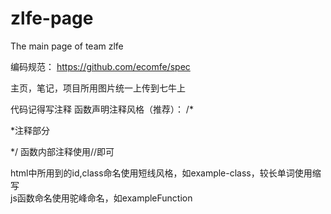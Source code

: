 # zlfe-page
The main page of team zlfe

编码规范： https://github.com/ecomfe/spec

主页，笔记，项目所用图片统一上传到七牛上

代码记得写注释
函数声明注释风格（推荐）：
/*  

 *注释部分  
 
 */
函数内部注释使用//即可

html中所用到的id,class命名使用短线风格，如example-class，较长单词使用缩写  
js函数命名使用驼峰命名，如exampleFunction
